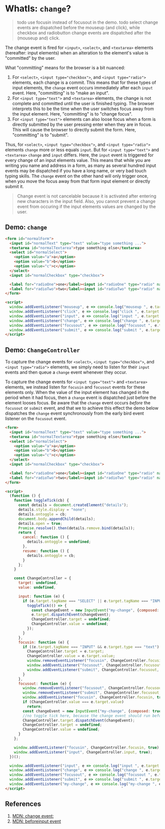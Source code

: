 # WhatIs: `change`?

> todo use focusin instead of focusout in the demo.
> todo select change events are dispatched before the mouseup (and click), while checkbox and radiobutton change events are dispatched after the (mouseup and) click. 

The change event is fired for `<input>`, `<select>`, and `<textarea>` elements (hereafter: input elements) when an alteration to the element's value is "committed" by the user.

What "committing" means for the browser is a bit nuanced:
1. For `<select>`, `<input type="checkbox">`, and `<input type="radio">` elements, each change is a commit. This means that for these types of input elements, the `change` event occurs immediately after each `input` event. Here, "committing" is to "make an input".
2. For `<input type="text">` and `<textarea>` elements, the change is not complete and committed until the user is finished typing. The browser interprets this to be the time when the user switches focus away from the input element. Here, "committing" is to "change focus".
3. For `<input type="text">` elements can also loose focus when a form is directly submitted by the user pressing enter when they are in focus. This will cause the browser to directly submit the form. Here, "committing" is to "submit".

Thus, for `<select>`, `<input type="checkbox">`, and `<input type="radio">` elements `change` more or less equals `input`. But for `<input type="text">` and `<textarea>` `change` and `input` differs. Here, the `input` event is triggered for every change of an input elements value. This means that while you are writing you name and address in a form, as many as several hundred input events may be dispatched if you have a long name, or very bad touch typing skills. The `change` event on the other hand will only trigger once, when you move the focus away from that form input element or directly submit it.

> Change event is not cancelable because it is activated after entering new characters in the input field. Also, you cannot prevent a change event from occuring if the input elements values are changed by the user.  

## Demo: `change`

```html
<form id="normalForm">
  <input id="normalText" type="text" value="type something ...">
  <textarea id="normalTextarea">type something else</textarea>
  <select id="normalSelect">
    <option value="a">a</option>
    <option value="b">b</option>
    <option value="c">c</option>
  </select>
  <input id="normalCheckbox" type="checkbox">

  <label for="radioOne">one</label><input id="radioOne" type="radio" name="group1">
  <label for="radioTwo">two</label><input id="radioTwo" type="radio" name="group1">
</form>

<script>
  window.addEventListener("mouseup", e => console.log("mouseup ", e.target.id));
  window.addEventListener("click", e => console.log("click ", e.target.id));
  window.addEventListener("input", e => console.log("input ", e.target.id));
  window.addEventListener("change", e => console.log("change ", e.target.id));
  window.addEventListener("focusout", e => console.log("focusout ", e.target.id));
  window.addEventListener("submit", e => console.log("submit ", e.target.id));
</script>
```

## Demo: `ChangeController`

To capture the change events for `<select>`, `<input type="checkbox">`, and `<input type="radio">` elements, we simply need to listen for their `input` events and then queue a `change` event whenever they occur.

To capture the change events for `<input type="text">` and `<textarea>` elements, we instead listen for `focusin` and `focusout` events for these elements only. When the value of the input element has changed in the period when it had focus, then a `change` event is dispatched just before the element looses focus. Be aware that the `change` event occurs *before* the `focusout` or `submit` event, and that we to achieve this effect the demo below dispatches the `change` event synchronously from the early bird event listener on the `focusout` event.

```html
<form>
  <input id="normalText" type="text" value="type something ...">
  <textarea id="normalTextarea">type something else</textarea>
  <select id="normalSelect">
    <option value="a">a</option>
    <option value="b">b</option>
    <option value="c">c</option>
  </select>
  <input id="normalCheckbox" type="checkbox">

  <label for="radioOne">one</label><input id="radioOne" type="radio" name="group1">
  <label for="radioTwo">two</label><input id="radioTwo" type="radio" name="group1">
</form>

<script>
  (function () {
    function toggleTick(cb) {
      const details = document.createElement("details");
      details.style.display = "none";
      details.ontoggle = cb;
      document.body.appendChild(details);
      details.open = true;
      Promise.resolve().then(details.remove.bind(details));
      return {
        cancel: function () {
          details.ontoggle = undefined;
        },
        resume: function () {
          details.ontoggle = cb;
        }
      };
    }

    const ChangeController = {
      target: undefined,
      value: undefined,

      input: function (e) {
        if (e.target.tagName === "SELECT" || e.target.tagName === "INPUT" && e.target.type !== "text") {
          toggleTick(() => {
            const changeEvent = new InputEvent("my-change", {composed: true, bubbles: true, cancelable: true});
            e.target.dispatchEvent(changeEvent);
            ChangeController.target = undefined;
            ChangeController.value = undefined;
          });
        }
      },
      focusin: function (e) {
        if ((e.target.tagName === "INPUT" && e.target.type === "text") || e.target.tagName === "TEXTAREA") {
          ChangeController.target = e.target;
          ChangeController.value = e.target.value;
          window.removeEventListener("focusin", ChangeController.focusin, true);
          window.addEventListener("focusout", ChangeController.focusout, true);
          window.addEventListener("submit", ChangeController.focusout, true);
        }
      },
      focusout: function (e) {
        window.removeEventListener("focusout", ChangeController.focusout, true);
        window.removeEventListener("submit", ChangeController.focusout, true);
        window.addEventListener("focusin", ChangeController.focusin, true);
        if (ChangeController.value === e.target.value)
          return;
        const changeEvent = new InputEvent("my-change", {composed: true, bubbles: true, cancelable: true});
        //no toggle tick here, because the change event should run before the focusout event.
        ChangeController.target.dispatchEvent(changeEvent);
        ChangeController.target = undefined;
        ChangeController.value = undefined;
      }
    };

    window.addEventListener("focusin", ChangeController.focusin, true);
    window.addEventListener("input", ChangeController.input, true);
  })();

  window.addEventListener("input", e => console.log("input ", e.target.id));
  window.addEventListener("change", e => console.log("change ", e.target.id));
  window.addEventListener("focusout", e => console.log("focusout ", e.target.id));
  window.addEventListener("submit", e => console.log("submit ", e.target.id));
  window.addEventListener("my-change", e => console.log("my-change ", e.target.id));
</script>                                            ゛
```

## References

1. [MDN: change event](https://developer.mozilla.org/en-US/docs/Web/API/HTMLElement/change_event);
2. [MDN: beforeinput event](https://developer.mozilla.org/en-US/docs/Web/API/HTMLElement/beforeinput_event)
 